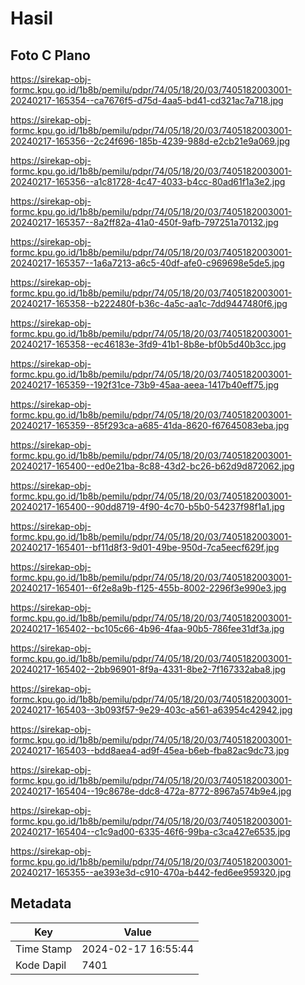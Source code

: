 # Hasil

## Foto C Plano

https://sirekap-obj-formc.kpu.go.id/1b8b/pemilu/pdpr/74/05/18/20/03/7405182003001-20240217-165354--ca7676f5-d75d-4aa5-bd41-cd321ac7a718.jpg

https://sirekap-obj-formc.kpu.go.id/1b8b/pemilu/pdpr/74/05/18/20/03/7405182003001-20240217-165356--2c24f696-185b-4239-988d-e2cb21e9a069.jpg

https://sirekap-obj-formc.kpu.go.id/1b8b/pemilu/pdpr/74/05/18/20/03/7405182003001-20240217-165356--a1c81728-4c47-4033-b4cc-80ad61f1a3e2.jpg

https://sirekap-obj-formc.kpu.go.id/1b8b/pemilu/pdpr/74/05/18/20/03/7405182003001-20240217-165357--8a2ff82a-41a0-450f-9afb-797251a70132.jpg

https://sirekap-obj-formc.kpu.go.id/1b8b/pemilu/pdpr/74/05/18/20/03/7405182003001-20240217-165357--1a6a7213-a6c5-40df-afe0-c969698e5de5.jpg

https://sirekap-obj-formc.kpu.go.id/1b8b/pemilu/pdpr/74/05/18/20/03/7405182003001-20240217-165358--b222480f-b36c-4a5c-aa1c-7dd9447480f6.jpg

https://sirekap-obj-formc.kpu.go.id/1b8b/pemilu/pdpr/74/05/18/20/03/7405182003001-20240217-165358--ec46183e-3fd9-41b1-8b8e-bf0b5d40b3cc.jpg

https://sirekap-obj-formc.kpu.go.id/1b8b/pemilu/pdpr/74/05/18/20/03/7405182003001-20240217-165359--192f31ce-73b9-45aa-aeea-1417b40eff75.jpg

https://sirekap-obj-formc.kpu.go.id/1b8b/pemilu/pdpr/74/05/18/20/03/7405182003001-20240217-165359--85f293ca-a685-41da-8620-f67645083eba.jpg

https://sirekap-obj-formc.kpu.go.id/1b8b/pemilu/pdpr/74/05/18/20/03/7405182003001-20240217-165400--ed0e21ba-8c88-43d2-bc26-b62d9d872062.jpg

https://sirekap-obj-formc.kpu.go.id/1b8b/pemilu/pdpr/74/05/18/20/03/7405182003001-20240217-165400--90dd8719-4f90-4c70-b5b0-54237f98f1a1.jpg

https://sirekap-obj-formc.kpu.go.id/1b8b/pemilu/pdpr/74/05/18/20/03/7405182003001-20240217-165401--bf11d8f3-9d01-49be-950d-7ca5eecf629f.jpg

https://sirekap-obj-formc.kpu.go.id/1b8b/pemilu/pdpr/74/05/18/20/03/7405182003001-20240217-165401--6f2e8a9b-f125-455b-8002-2296f3e990e3.jpg

https://sirekap-obj-formc.kpu.go.id/1b8b/pemilu/pdpr/74/05/18/20/03/7405182003001-20240217-165402--bc105c66-4b96-4faa-90b5-786fee31df3a.jpg

https://sirekap-obj-formc.kpu.go.id/1b8b/pemilu/pdpr/74/05/18/20/03/7405182003001-20240217-165402--2bb96901-8f9a-4331-8be2-7f167332aba8.jpg

https://sirekap-obj-formc.kpu.go.id/1b8b/pemilu/pdpr/74/05/18/20/03/7405182003001-20240217-165403--3b093f57-9e29-403c-a561-a63954c42942.jpg

https://sirekap-obj-formc.kpu.go.id/1b8b/pemilu/pdpr/74/05/18/20/03/7405182003001-20240217-165403--bdd8aea4-ad9f-45ea-b6eb-fba82ac9dc73.jpg

https://sirekap-obj-formc.kpu.go.id/1b8b/pemilu/pdpr/74/05/18/20/03/7405182003001-20240217-165404--19c8678e-ddc8-472a-8772-8967a574b9e4.jpg

https://sirekap-obj-formc.kpu.go.id/1b8b/pemilu/pdpr/74/05/18/20/03/7405182003001-20240217-165404--c1c9ad00-6335-46f6-99ba-c3ca427e6535.jpg

https://sirekap-obj-formc.kpu.go.id/1b8b/pemilu/pdpr/74/05/18/20/03/7405182003001-20240217-165355--ae393e3d-c910-470a-b442-fed6ee959320.jpg


## Metadata

| Key        | Value               |
| ---------- | ------------------- |
| Time Stamp | 2024-02-17 16:55:44 |
| Kode Dapil | 7401                |



